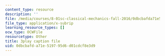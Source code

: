```yaml
---
content_type: resource
description: ''
file: /media/courses/8-01sc-classical-mechanics-fall-2016/0dbcbafda71e519795d6d01cdcf8e3d9_m8_3VwHy7tE.vtt
file_type: application/x-subrip
learning_resource_types: []
ocw_type: OCWFile
resourcetype: Other
title: 3play caption file
uid: 0dbcbafd-a71e-5197-95d6-d01cdcf8e3d9
---
```

